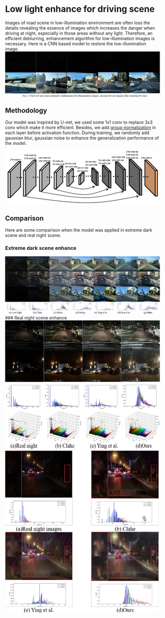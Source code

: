 # Low light enhance for driving scene
Images of road scene in low-illumination environment are often loss the details revealing the essence of images which increases the danger when driving at night, especially in those areas without any light. Therefore, an efficient deblurring, enhancement algorithm for low-illumination images is necessary. Here is a CNN based model to restore the low-illumination image.
![low_illumination_disp](pictures/display.png)

## Methodology
Our model was inspired by U-net, we used some 1x1 conv to replace 3x3 conv which make it more efficient. Besides, we add [group normalization](https://arxiv.org/abs/1803.08494) in each layer before activation function. During training, we randomly add gaussian blur, gaussian noise to enhance the generalization performance of the model. 
<div align=center><img width="500" height="176" src="pictures/net_structure.png"></div>

## Comparison
Here are some comparison when the model was applied in extreme dark scene and real night scene.
### Extreme dark scene enhance
<div align=left><img src="pictures/compare.png"></div>
### Real night scene enhance
<div align=left><img width="600" height="420" src="pictures/real_night_disp.png"></div>
<div align=left><img width="500" height="526" src="pictures/real_night_details.png"></div>
